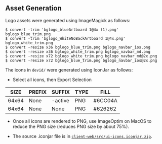 <!--
Copyright 2018 Brightgate Inc.

This Source Code Form is subject to the terms of the Mozilla Public
License, v. 2.0. If a copy of the MPL was not distributed with this
file, You can obtain one at https://mozilla.org/MPL/2.0/.
-->

## Asset Generation

Logo assets were generated using ImageMagick as follows:

```shellsession
$ convert -trim 'bglogo_blueArtboard 1@4x (1).png' bglogo_blue_trim.png
$ convert -trim 'bglogo_WhiteNoBackArtboard 1@4x.png' bglogo_white_trim.png
$ convert -resize x36 bglogo_blue_trim.png bglogo_navbar_ios.png
$ convert -resize x36 bglogo_white_trim.png bglogo_navbar_md.png
$ convert -resize x72 bglogo_white_trim.png bglogo_navbar_md@2x.png
$ convert -resize x72 bglogo_blue_trim.png bglogo_navbar_ios@2x.png
```

The icons in `devid/` were generated using IconJar as follows:

- Select all icons, then Export Selection

| SIZE  | PREFIX | SUFFIX  | TYPE | FILL
| ----- | ------ | ------- | ---- | -------
| 64x64 | None   | -active | PNG  | #6CC04A
| 64x64 | None   | None    | PNG  | #626262

- Once all icons are rendered to PNG, use ImageOptim on MacOS to reduce the PNG
  size (reduces PNG size by about 75%).

- The source .iconjar file is in [`client-web/src/ui-icons.iconjar.zip`](../../src/ui-icons.iconjar.zip).
